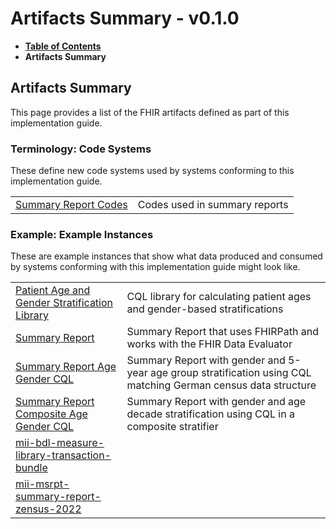 # Artifacts Summary - v0.1.0

* [**Table of Contents**](toc.md)
* **Artifacts Summary**

## Artifacts Summary

This page provides a list of the FHIR artifacts defined as part of this implementation guide.

### Terminology: Code Systems 

These define new code systems used by systems conforming to this implementation guide.

| | |
| :--- | :--- |
| [Summary Report Codes](CodeSystem-mii-cs-summary-report-codes.md) | Codes used in summary reports |

### Example: Example Instances 

These are example instances that show what data produced and consumed by systems conforming with this implementation guide might look like.

| | |
| :--- | :--- |
| [Patient Age and Gender Stratification Library](Library-mii-lib-stratifier-age-gender.md) | CQL library for calculating patient ages and gender-based stratifications |
| [Summary Report](Measure-mii-msr-summary-report-fhir-data-evaluator.md) | Summary Report that uses FHIRPath and works with the FHIR Data Evaluator |
| [Summary Report Age Gender CQL](Measure-mii-msr-summary-report-age-gender-cql.md) | Summary Report with gender and 5-year age group stratification using CQL matching German census data structure |
| [Summary Report Composite Age Gender CQL](Measure-mii-msr-summary-report-composite-gender-age-cql.md) | Summary Report with gender and age decade stratification using CQL in a composite stratifier |
| [mii-bdl-measure-library-transaction-bundle](Bundle-mii-bdl-measure-library-transaction-bundle.md) |  |
| [mii-msrpt-summary-report-zensus-2022](MeasureReport-mii-msrpt-summary-report-zensus-2022.md) |  |

